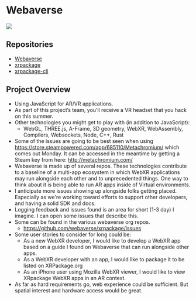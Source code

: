 # Webaverse

![](https://i.imgur.com/NzwKuep.png)

## Repositories

- [Webaverse](https://github.com/MLH-Fellowship/webaverse)
- [xrpackage](https://github.com/MLH-Fellowship/xrpackage)
- [xrpackage-cli](https://github.com/MLH-Fellowship/xrpackage-cli)


## Project Overview

- Using JavaScript for AR/VR applications. 
- As part of this project’s team, you’ll receive a VR headset that you hack on this summer. 
- Other technologies you might get to play with (in addition to JavaScript): 
  - WebGL, THREE.js, A-Frame, 3D geometry, WebXR, WebAssembly, Compilers, Websockets, Node, C++, Rust
- Some of the issues are going to be best seen when using https://store.steampowered.com/app/685110/Metachromium/ which comes out Monday. It can be accessed in the meantime by getting a Steam key from here: http://metachromium.com/
- Webaverse is made up of several repos. These technologies contribute to a baseline of a multi-app ecosystem in which WebXR applications may run alongside each other and to unprecedented things. One way to think about it is being able to run AR apps inside of Virtual environments.
- I anticipate more issues showing up alongside folks getting placed. Especially as we're working toward efforts to support other developers, and having a solid SDK and docs. 
- Logging feedback and issues found is an area for short (1-3 day) I imagine. I can open some issues that describe this.
- Some can be found in the various webaverse org repos.
  - https://github.com/webaverse/xrpackage/issues  
- Some user stories to consider for long could be:
  - As a new WebXR developer, I would like to develop a WebXR app based on a guide I found on Webaverse that can run alongside other apps.
  - As a WebXR developer with an app, I would like to package it to be listed on XRPackage.org
  - As an iPhone user using Mozilla WebXR viewer, I would like to view XRpackage WebXR apps in an AR context.
- As far as hard requirements go, web experience could be sufficient. But spatial interest and hardware access would be great.
